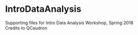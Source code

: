 # IntroDataAnalysis  
Supporting files for Intro Data Analysis Workshop, Spring 2018  
Credits to QCaudron
